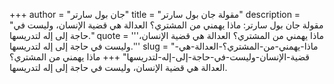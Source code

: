 +++
author = "جان بول سارتر"
title = "مقولة جان بول سارتر"
description = "مقولة جان بول سارتر: ماذا يهمني من المشتري؟ العدالة هي قضية الإنسان، وليست في حاجة إلى إله لتدريسها."
quote = '''ماذا يهمني من المشتري؟ العدالة هي قضية الإنسان، وليست في حاجة إلى إله لتدريسها.''' 
slug = "ماذا-يهمني-من-المشتري؟-العدالة-هي-قضية-الإنسان-وليست-في-حاجة-إلى-إله-لتدريسها"
+++
ماذا يهمني من المشتري؟ العدالة هي قضية الإنسان، وليست في حاجة إلى إله لتدريسها.

